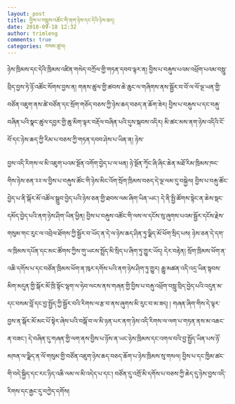 ```yaml
---
layout: post
title: བྱིས་པ་བསླུས་འཚོང་གི་ནག་ཉེས་དང་དེའི་ཉེས་ཆད།
date: 2018-09-18 12:32
author: trimleng
comments: true
categories: བསམ་ཚུལ།
---
```

<!-- wp:paragraph -->
<p></p>
<!-- /wp:paragraph -->

<!-- wp:paragraph -->
<p>ཉེས་ཁྲིམས་དང་དེའི་ཁྲིམས་འཛིན་གསེད་བཀྲོལ་གྱི་གཏན་དབབ་ལྟར་ན། བྱིས་པ་བརྐུས་པའམ་འཕྲོག་པའམ་བསླུ་བྲིད་བྱས་ཏེ་ཉོ་འཚོང་སོགས་བྱས་ན། གནས་ཚུལ་གྱི་ཚབས་ཆེ་ཆུང་ལ་གཞིགས་ནས་སྦྱོར་བ་བོ་ལ་ལོ་ལྔ་ཡན་གྱི་བཙོན་འཇུག་ནས་ཚེ་བཙོན་དང་སྲོག་གཅོད་བཅས་ཀྱི་ཉེས་ཆད་བཅད་ན་ཆོག་ཟེར། བྱིས་པ་བརྐུས་པ་དང་བརྐུ་བཞིན་པའི་སྣང་ཚུལ་དབྱར་གྱི་ཆུ་མིག་ལྟར་བརྡོལ་བཞིན་པའི་དུས་སྐབས་འདིར། མི་ཚང་མས་ནག་ཉེས་འདིའི་ངོ་བོ་དང་ཉེས་ཆད་ཀྱི་རིམ་པ་བཅས་ཀྱི་གཏན་དབབ་ཤེས་པ་ཡིན་ན། ཉེས་</p>
<!-- /wp:paragraph -->

<!-- wp:more -->
<!--more-->
<!-- /wp:more -->

<!-- wp:paragraph -->
<p>བྱས་འདི་རིགས་ལ་མི་འཇུག་པའམ་སྔོན་འགོག་བྱེད་པ་ལ་ཕན། ཉེ་སྔོན་ཀྭོང་ཞི་ཞིང་ཆེན་མཐོ་རིམ་ཁྲིམས་ཁང་གིས་ཉེས་ཅན་༢༢་ལ་བྱིས་པ་བརྐུས་ཚོང་གི་ཉེས་མིང་འོག་སྲོག་ཁྲིམས་བཅད་དེ་ལྔ་ལམ་དུ་བསྐྱེལ། བྱིས་པ་བརྐུ་ཚོང་བྱེད་པ་ནི་སྒོར་མོ་འཚོལ་སྒྲུབ་བྱེད་པའི་ཉེས་ཅན་གྱི་ཐབས་ལམ་ཞིག་ཡིན་ཡང་། དེ་ནི་སྤྱི་ཚོགས་སྟེང་ན་ཆེས་སྡང་དམོད་བྱེད་པའི་ནག་ཉེས་ཤིག་ཡིན་ཕྱིན། བྱིས་པ་བརྐུས་འཚོང་གི་ལས་ལ་དངོས་སུ་ཞུགས་པའམ་སྦྱོར་དངོས་རྗེས་གསུམ་གང་རུང་ལ་འབྲེལ་ཐོགས་ཀྱི་སྦྱོར་བ་ཡོད་ན་དེ་ལ་ཉེས་ཆད་ཤིན་ཏུ་ལྗིད་མོ་ཕོག་སྲིད་པས། ཉེས་ཅན་དེ་དག་ལ་ཁྲིམས་དཔོན་དང་མང་ཚོགས་ཀྱིས་གུ་ཡངས་སྤྲོད་མི་སྲིད་པ་ཞིག་ཏུ་གྱུར་ཡོད། དེར་བརྟེན། སྲོག་ཁྲིམས་ཕོག་ན་འཆི་དགོས་པ་དང་བཙོན་ཁྲིམས་ཕོག་ན་ཁུར་དགོས་པའི་ནག་ཉེས་ཤིག་ཏུ་གྱུར། རྒྱུ་མཚན་འདི་འདྲ་ཡིན་སྟབས་མིག་མདུན་གྱི་སྒོར་མོ་ཁྲི་སྟོང་ལྷག་ལ་ཧེབ་ལངས་ནས་གཞན་གྱི་བྱིས་པ་བརྐུ་འཕྲོག་བསླུ་བྲིད་བྱེད་པའི་འདུན་མ་དང་བསམ་བློ་དང་བྱ་སྤྱོད་ཀྱི་སྦྱོར་བའི་རིགས་ལ་རྩ་བ་ནས་ཞུགས་མི་རུང་བ་མ་ཟད། ། གཞན་ཞིག་གིས་དེ་ལྟར་བྱས་ན་སྒོར་མོ་མང་པོ་སྟེར་ཞེས་པའི་བསྒོ་བ་ལ་མི་ཉན་པར་ནག་ཉེས་འདི་རིགས་ལ་ལག་པ་གཏན་ནས་མ་འཆང་ན་བཟང་། དེ་བཞིན་དུ་གཞན་གྱི་ལག་ནས་བྱིས་པ་ཉོས་ན་ཡང་ཉེས་ཁྲིམས་དང་འགལ་བའི་བྱ་སྤྱོད་ཡིན་པས་ཉོ་མཁན་ལ་ལྗིད་ན་ལོ་གསུམ་གྱི་བཙོན་འཇུག་ཉེས་ཆད་བཅད་ཆོག་པ་ཉེས་ཁྲིམས་སུ་གསལ། བྱིས་པ་དང་ཁྱིམ་ཚང་གི་བདེ་སྐྱིད་དང་རང་ཉིད་འཆི་ལམ་ལ་མི་འདེད་པ་དང་། བཙོན་དུ་འགྲོ་མི་དགོས་པ་བཅས་ཀྱི་ཆེད་དུ་ཉེས་བྱས་འདི་རིགས་དང་རྒྱང་དུ་བཀྱེད་དགོས།</p>
<!-- /wp:paragraph -->
